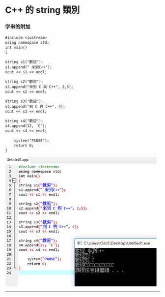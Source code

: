 # C++ 的 string 類別

### 字串的附加
```
#include <iostream>
using namespace std;
int main()
{
```
```
string s1("歡迎");
s1.append(" 來到C++"); 
cout << s1 << endl; 
```
```
string s2("歡迎");
s2.append("來到 C 與 C++", 2,5); 
cout << s2 << endl;
```
```
string s3("歡迎");
s3.append("到 C 與 C++", 4); 
cout << s3 << endl; 
```
```
string s4("歡迎"); 
s4.append(12, 'C'); 
cout << s4 << endl;  
 
    system("PAUSE");
    return 0;
}
```

![result](PIC/StringAppend1.png)


--------------------------------------------------------------
